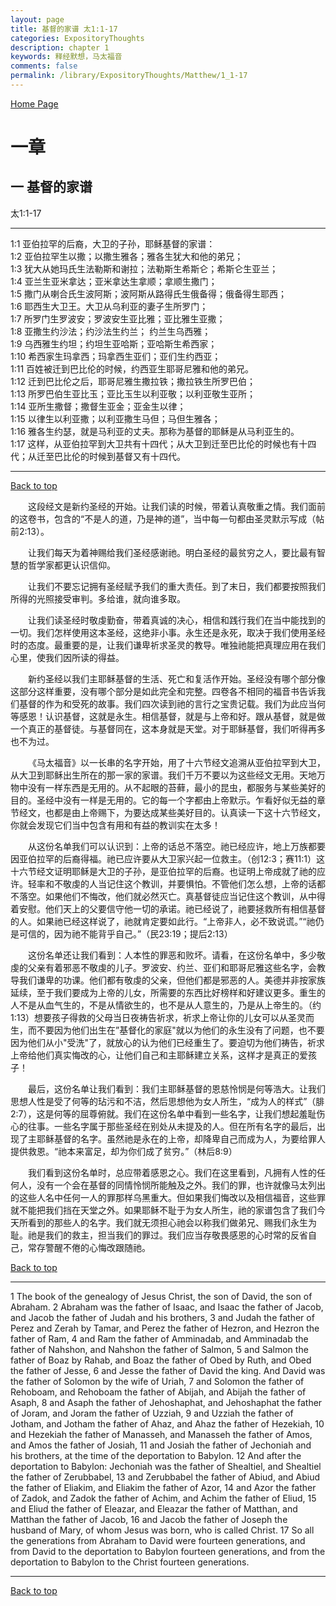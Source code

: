 ```yaml
---
layout: page
title: 基督的家谱 太1:1-17
categories: ExpositoryThoughts
description: chapter 1
keywords: 释经默想，马太福音
comments: false
permalink: /library/ExpositoryThoughts/Matthew/1_1-17
---
```

[ Home Page ]({{site.baseurl}}/index) <br>

<a name="0"></a>
# 一章 

## 一 基督的家谱

太1:1-17

***

1:1 亚伯拉罕的后裔，大卫的子孙，耶稣基督的家谱：<br>
1:2 亚伯拉罕生以撒；以撒生雅各；雅各生犹大和他的弟兄；<br>
1:3 犹大从她玛氏生法勒斯和谢拉；法勒斯生希斯仑；希斯仑生亚兰；<br>
1:4 亚兰生亚米拿达；亚米拿达生拿顺；拿顺生撒门；<br>
1:5 撒门从喇合氏生波阿斯；波阿斯从路得氏生俄备得；俄备得生耶西；<br>
1:6 耶西生大卫王。大卫从乌利亚的妻子生所罗门；<br>
1:7 所罗门生罗波安；罗波安生亚比雅；亚比雅生亚撒；<br>
1:8 亚撒生约沙法；约沙法生约兰； 约兰生乌西雅；<br>
1:9 乌西雅生约坦；约坦生亚哈斯；亚哈斯生希西家；<br>
1:10 希西家生玛拿西；玛拿西生亚们；亚们生约西亚；<br>
1:11 百姓被迁到巴比伦的时候，约西亚生耶哥尼雅和他的弟兄。<br>
1:12 迁到巴比伦之后，耶哥尼雅生撒拉铁；撒拉铁生所罗巴伯；<br>
1:13 所罗巴伯生亚比玉；亚比玉生以利亚敬；以利亚敬生亚所；<br>
1:14 亚所生撒督；撒督生亚金；亚金生以律；<br>
1:15 以律生以利亚撒；以利亚撒生马但；马但生雅各；<br>
1:16 雅各生约瑟，就是马利亚的丈夫。那称为基督的耶稣是从马利亚生的。<br>
1:17 这样，从亚伯拉罕到大卫共有十四代；从大卫到迁至巴比伦的时候也有十四代；从迁至巴比伦的时候到基督又有十四代。<br>

***

[Back to top](#0)

&emsp;&emsp;这段经文是新约圣经的开始。让我们读的时候，带着认真敬重之情。我们面前的这卷书，包含的“不是人的道，乃是神的道”，当中每一句都由圣灵默示写成（帖前2:13）。

&emsp;&emsp;让我们每天为着神赐给我们圣经感谢祂。明白圣经的最贫穷之人，要比最有智慧的哲学家都更认识信仰。

&emsp;&emsp;让我们不要忘记拥有圣经赋予我们的重大责任。到了末日，我们都要按照我们所得的光照接受审判。多给谁，就向谁多取。

&emsp;&emsp;让我们读圣经时敬虔勤奋，带着真诚的决心，相信和践行我们在当中能找到的一切。我们怎样使用这本圣经，这绝非小事。永生还是永死，取决于我们使用圣经时的态度。最重要的是，让我们谦卑祈求圣灵的教导。唯独祂能把真理应用在我们心里，使我们因所读的得益。

&emsp;&emsp;新约圣经以我们主耶稣基督的生活、死亡和复活作开始。圣经没有哪个部分像这部分这样重要，没有哪个部分是如此完全和完整。四卷各不相同的福音书告诉我们基督的作为和受死的故事。我们四次读到祂的言行之宝贵记载。我们为此应当何等感恩！认识基督，这就是永生。相信基督，就是与上帝和好。跟从基督，就是做一个真正的基督徒。与基督同在，这本身就是天堂。对于耶稣基督，我们听得再多也不为过。

&emsp;&emsp;《马太福音》以一长串的名字开始，用了十六节经文追溯从亚伯拉罕到大卫，从大卫到耶稣出生所在的那一家的家谱。我们千万不要以为这些经文无用。天地万物中没有一样东西是无用的。从不起眼的苔藓，最小的昆虫，都服务与某些美好的目的。圣经中没有一样是无用的。它的每一个字都由上帝默示。乍看好似无益的章节经文，也都是由上帝赐下，为要达成某些美好目的。认真读一下这十六节经文，你就会发现它们当中包含有用和有益的教训实在太多！

&emsp;&emsp;从这份名单我们可以认识到：上帝的话总不落空。祂已经应许，地上万族都要因亚伯拉罕的后裔得福。祂已应许要从大卫家兴起一位救主。（创12:3；赛11:1）这十六节经文证明耶稣是大卫的子孙，是亚伯拉罕的后裔。也证明上帝成就了祂的应许。轻率和不敬虔的人当记住这个教训，并要惧怕。不管他们怎么想，上帝的话都不落空。如果他们不悔改，他们就必然灭亡。真基督徒应当记住这个教训，从中得着安慰。他们天上的父要信守他一切的承诺。祂已经说了，祂要拯救所有相信基督的人。如果祂已经这样说了，祂就肯定要如此行。“上帝非人，必不致说谎。”“祂仍是可信的，因为祂不能背乎自己。”（民23:19；提后2:13）

&emsp;&emsp;这份名单还让我们看到：人本性的罪恶和败坏。请看，在这份名单中，多少敬虔的父亲有着邪恶不敬虔的儿子。罗波安、约兰、亚们和耶哥尼雅这些名字，会教导我们谦卑的功课。他们都有敬虔的父亲，但他们都是邪恶的人。美德并非按家族延续，至于我们要成为上帝的儿女，所需要的东西比好榜样和好建议更多。重生的人不是从血气生的，不是从情欲生的，也不是从人意生的，乃是从上帝生的。（约1:13）想要孩子得救的父母当日夜祷告祈求，祈求上帝让你的儿女可以从圣灵而生，而不要因为他们出生在”基督化的家庭"就以为他们的永生没有了问题，也不要因为他们从小"受洗"了，就放心的认为他们已经重生了。要迫切为他们祷告，祈求上帝给他们真实悔改的心，让他们自己和主耶稣建立关系，这样才是真正的爱孩子！

&emsp;&emsp;最后，这份名单让我们看到：我们主耶稣基督的恩慈怜悯是何等浩大。让我们思想人性是受了何等的玷污和不洁，然后思想他为女人所生，“成为人的样式”（腓2:7），这是何等的屈尊俯就。我们在这份名单中看到一些名字，让我们想起羞耻伤心的往事。一些名字属于那些圣经在别处从未提及的人。但在所有名字的最后，出现了主耶稣基督的名字。虽然祂是永在的上帝，却降卑自己而成为人，为要给罪人提供救恩。“祂本来富足，却为你们成了贫穷。”（林后8:9）

&emsp;&emsp;我们看到这份名单时，总应带着感恩之心。我们在这里看到，凡拥有人性的任何人，没有一个会在基督的同情怜悯所能触及之外。我们的罪，也许就像马太列出的这些人名中任何一人的罪那样乌黑重大。但如果我们悔改以及相信福音，这些罪就不能把我们挡在天堂之外。如果耶稣不耻于为女人所生，祂的家谱包含了我们今天所看到的那些人的名字。我们就无须担心祂会以称我们做弟兄、赐我们永生为耻。祂是我们的救主，担当我们的罪过。我们应当存敬畏感恩的心时常的反省自己，常存警醒不倦的心悔改跟随祂。

[Back to top](#0)

***

1 The book of the genealogy of Jesus Christ, the son of David, the son of Abraham. 2 Abraham was the father of Isaac, and Isaac the father of Jacob, and Jacob the father of Judah and his brothers, 3 and Judah the father of Perez and Zerah by Tamar, and Perez the father of Hezron, and Hezron the father of Ram, 4 and Ram the father of Amminadab, and Amminadab the father of Nahshon, and Nahshon the father of Salmon, 5 and Salmon the father of Boaz by Rahab, and Boaz the father of Obed by Ruth, and Obed the father of Jesse, 6 and Jesse the father of David the king. And David was the father of Solomon by the wife of Uriah, 7 and Solomon the father of Rehoboam, and Rehoboam the father of Abijah, and Abijah the father of Asaph, 8 and Asaph the father of Jehoshaphat, and Jehoshaphat the father of Joram, and Joram the father of Uzziah, 9 and Uzziah the father of Jotham, and Jotham the father of Ahaz, and Ahaz the father of Hezekiah, 10 and Hezekiah the father of Manasseh, and Manasseh the father of Amos, and Amos the father of Josiah, 11 and Josiah the father of Jechoniah and his brothers, at the time of the deportation to Babylon. 12 And after the deportation to Babylon: Jechoniah was the father of Shealtiel, and Shealtiel the father of Zerubbabel, 13 and Zerubbabel the father of Abiud, and Abiud the father of Eliakim, and Eliakim the father of Azor, 14 and Azor the father of Zadok, and Zadok the father of Achim, and Achim the father of Eliud, 15 and Eliud the father of Eleazar, and Eleazar the father of Matthan, and Matthan the father of Jacob, 16 and Jacob the father of Joseph the husband of Mary, of whom Jesus was born, who is called Christ. 17 So all the generations from Abraham to David were fourteen generations, and from David to the deportation to Babylon fourteen generations, and from the deportation to Babylon to the Christ fourteen generations.

***

[Back to top](#0)
